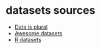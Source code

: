 # datasets sources

 - [Data is plural](https://www.data-is-plural.com/)
 - [Awesome datasets](https://github.com/awesomedata/awesome-public-datasets)
 - [R datasets](https://vincentarelbundock.github.io/Rdatasets/articles/data.html)
